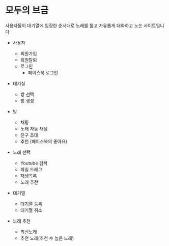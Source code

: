 # 모두의 브금 
사용자들이 대기열에 입장한 순서대로 노래를 틀고
자유롭게 대화하고 노는 사이트입니다

- 사용자 
	- 회원가입
	- 회원탈퇴
	- 로그인
		- 페이스북 로그인
 
- 대기실
	- 방 선택
	- 방 생성

- 방 
	- 채팅
	- 노래 자동 재생
	- 친구 초대
	- 추천 (페이스북의 좋아요)

- 노래 선택
	- Youtube 검색
	- 파일 드래그
	- 재생목록
	- 노래 추천
- 대기열 
	- 대기열 등록
	- 대기열 취소

- 노래 추천
	- 최신노래
	- 추천 노래(추천 수 높은 노래)

